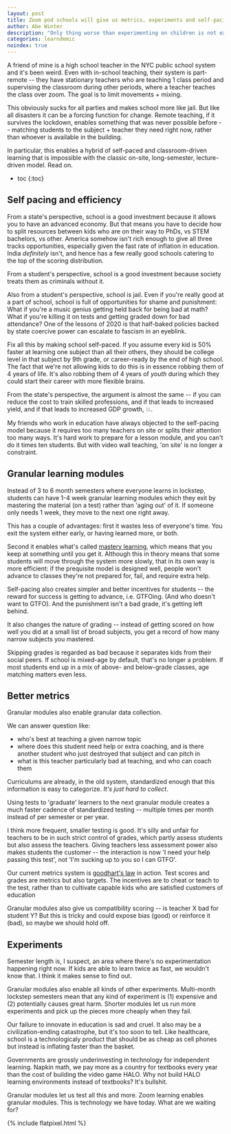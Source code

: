 ```yaml
---
layout: post
title: Zoom pod schools will give us metrics, experiments and self-pacing
author: Abe Winter
description: "Only thing worse than experimenting on children is not experimenting on them"
categories: learndemic
noindex: true
---
```


A friend of mine is a high school teacher in the NYC public school system and it's been weird.
Even with in-school teaching, their system is part-remote --
they have stationary teachers who are teaching 1 class period and supervising the classroom during other periods, where a teacher teaches the class over zoom.
The goal is to limit movements + mixing.

This obviously sucks for all parties and makes school more like jail.
But like all disasters it can be a forcing function for change.
Remote teaching, if it survives the lockdown, enables something that was never possible before --
matching students to the subject + teacher they need right now, rather than whoever is available in the building.

In particular, this enables a hybrid of self-paced and classroom-driven learning that is impossible with the classic on-site, long-semester, lecture-driven model.
Read on.

* toc
{:toc}

## Self pacing and efficiency

From a state's perspective, school is a good investment because it allows you to have an advanced economy.
But that means you have to decide how to split resources between kids who are on their way to PhDs, vs STEM bachelors, vs other.
America somehow isn't rich enough to give all three tracks opportunities, especially given the fast rate of inflation in education.
India *definitely* isn't, and hence has a few really good schools catering to the top of the scoring distribution.

From a student's perspective, school is a good investment because society treats them as criminals without it.

Also from a student's perspective, school is jail.
Even if you're really good at a part of school, school is full of opportunities for shame and punishment:
What if you're a music genius getting held back for being bad at math?
What if you're killing it on tests and getting graded down for bad attendance?
One of the lessons of 2020 is that half-baked policies backed by state coercive power can escalate to fascism in an eyeblink.

Fix all this by making school self-paced.
If you assume every kid is 50% faster at learning one subject than all their others, they should be college level in that subject by 9th grade, or career-ready by the end of high school.
The fact that we're not allowing kids to do this is in essence robbing them of 4 years of life.
It's also robbing them of 4 years of *youth* during which they could start their career with more flexible brains.

From the state's perspective, the argument is almost the same --
if you can reduce the cost to train skilled professions, and if that leads to increased yield, and if that leads to increased GDP growth, 💥.

My friends who work in education have always objected to the self-pacing model because it requires too many teachers on site or splits their attention too many ways.
It's hard work to prepare for a lesson module, and you can't do it times ten students.
But with video wall teaching, 'on site' is no longer a constraint.

## Granular learning modules

Instead of 3 to 6 month semesters where everyone learns in lockstep,
students can have 1-4 week granular learning modules which they exit by mastering the material (on a test) rather than 'aging out' of it.
If someone only needs 1 week, they move to the next one right away.

This has a couple of advantages:
first it wastes less of everyone's time.
You exit the system either early, or having learned more, or both.

Second it enables what's called [mastery learning](https://en.wikipedia.org/wiki/Mastery_learning), which means that you keep at something until you get it.
Although this in theory means that some students will move through the system more slowly, that in its own way is more efficient:
if the prequisite model is designed well, people won't advance to classes they're not prepared for, fail, and require extra help.

Self-pacing also creates simpler and better incentives for students --
the reward for success is getting to advance, i.e. GTFOing.
(And who doesn't want to GTFO).
And the punishment isn't a bad grade, it's getting left behind.

It also changes the nature of grading --
instead of getting scored on how well you did at a small list of broad subjects, you get a record of how many narrow subjects you mastered.

Skipping grades is regarded as bad because it separates kids from their social peers.
If school is mixed-age by default, that's no longer a problem.
If most students end up in a mix of above- and below-grade classes, age matching matters even less.

## Better metrics

Granular modules also enable granular data collection.

We can answer question like:

* who's best at teaching a given narrow topic
* where does this student need help or extra coaching, and is there another student who just destroyed that subject and can pitch in
* what is this teacher particularly bad at teaching, and who can coach them

Curriculums are already, in the old system, standardized enough that this information is easy to categorize.
*It's just hard to collect*.

Using tests to 'graduate' learners to the next granular module creates a much faster cadence of standardized testing --
multiple times per month instead of per semester or per year.

I think more frequent, smaller testing is good.
It's silly and unfair for teachers to be in such strict control of grades, which partly assess students but also assess the teachers.
Giving teachers less assessment power also makes students the customer --
the interaction is now 'I need your help passing this test', not 'I'm sucking up to you so I can GTFO'.

Our current metrics system is [goodhart's law](https://en.wikipedia.org/wiki/Goodhart%27s_law) in action.
Test scores and grades are metrics but also targets.
The incentives are to cheat or teach to the test, rather than to cultivate capable kids who are satisfied customers of education

Granular modules also give us compatibility scoring --
is teacher X bad for student Y?
But this is tricky and could expose bias (good) or reinforce it (bad),
so maybe we should hold off.

## Experiments

Semester length is, I suspect, an area where there's no experimentation happening right now.
If kids are able to learn twice as fast, we wouldn't know that.
I think it makes sense to find out.

Granular modules also enable all kinds of other experiments.
Multi-month lockstep semesters mean that any kind of experiment is (1) expensive and (2) potentially causes great harm.
Shorter modules let us run more experiments and pick up the pieces more cheaply when they fail.

Our failure to innovate in education is sad and cruel.
It also may be a civilization-ending catastrophe, but it's too soon to tell.
Like healthcare, school is a technologicaly product that should be as cheap as cell phones but instead is inflating faster than the basket.

Governments are grossly underinvesting in technology for independent learning.
Napkin math, we pay more as a country for textbooks every year than the cost of building the video game HALO.
Why not build HALO learning environments instead of textbooks?
It's bullshit.

Granular modules let us test all this and more.
Zoom learning enables granular modules.
This is technology we have today.
What are we waiting for?

{% include flatpixel.html %}
